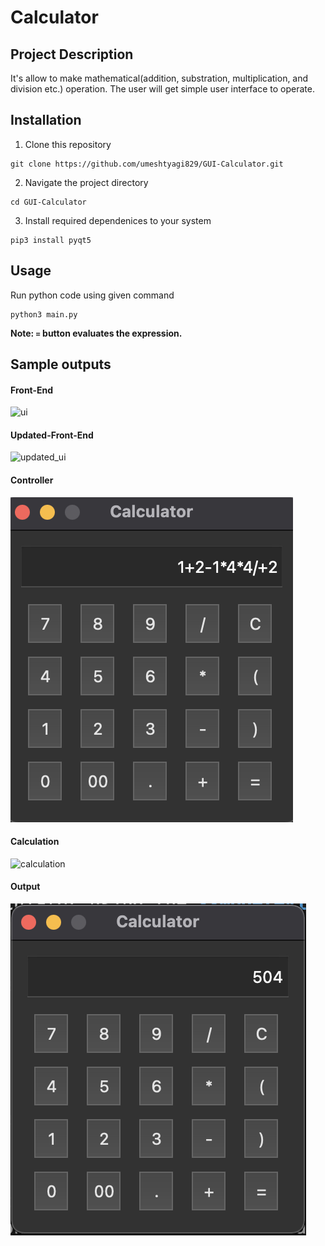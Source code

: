 # Calculator

## Project Description
It's allow to make mathematical(addition, substration, multiplication, and division etc.) operation. The user will get simple user interface to operate.

## Installation 
1. Clone this repository 
```
git clone https://github.com/umeshtyagi829/GUI-Calculator.git
```
2. Navigate the project directory 
```
cd GUI-Calculator
```
3. Install required dependenices to your system
```
pip3 install pyqt5
```
 ## Usage
Run python code using given command 
```
python3 main.py
```

**Note: `=` button evaluates the expression.**

## Sample outputs
#### Front-End
<img src="calculator_ui.png" alt="ui"/>

#### Updated-Front-End
<img src="output_screenshots/updated_calculator_ui.png" alt="updated_ui"/>

#### Controller
<img src="output_screenshots/controller.png" alt="controller"/>

#### Calculation
<img src="output_screenshots/alculation.png" alt="calculation"/>

#### Output
<img src="output_screenshots/output.png" alt="output"/>


